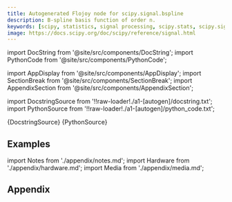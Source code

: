 ```yaml
---
title: Autogenerated Flojoy node for scipy.signal.bspline
description: B-spline basis function of order n.
keywords: [scipy, statistics, signal processing, scipy.stats, scipy.signal, scipy.signal.bspline]
image: https://docs.scipy.org/doc/scipy/reference/signal.html
---
```


[//]: # (Custom component imports)

import DocString from '@site/src/components/DocString';
import PythonCode from '@site/src/components/PythonCode';

import AppDisplay from '@site/src/components/AppDisplay';
import SectionBreak from '@site/src/components/SectionBreak';
import AppendixSection from '@site/src/components/AppendixSection';

[//]: # (Docstring)

import DocstringSource from '!!raw-loader!./a1-[autogen]/docstring.txt';
import PythonSource from '!!raw-loader!./a1-[autogen]/python_code.txt';


<DocString>{DocstringSource}</DocString>
<PythonCode GLink='SCIPY/signal/BSPLINE/BSPLINE.py'>{PythonSource}</PythonCode>


<SectionBreak />

    

[//]: # (Examples)

## Examples

<AppDisplay 
  GLink='SCIPY/signal/BSPLINE'
  nodeLabel='BSPLINE'>
</AppDisplay>

<SectionBreak />

    

[//]: # (Appendix)

import Notes from './appendix/notes.md';
import Hardware from './appendix/hardware.md';
import Media from './appendix/media.md';

## Appendix

<AppendixSection index={0} folderPath='nodes/SCIPY/signal/BSPLINE/appendix/'><Notes /></AppendixSection>
<AppendixSection index={1} folderPath='nodes/SCIPY/signal/BSPLINE/appendix/'><Hardware /></AppendixSection>
<AppendixSection index={2} folderPath='nodes/SCIPY/signal/BSPLINE/appendix/'><Media /></AppendixSection>


